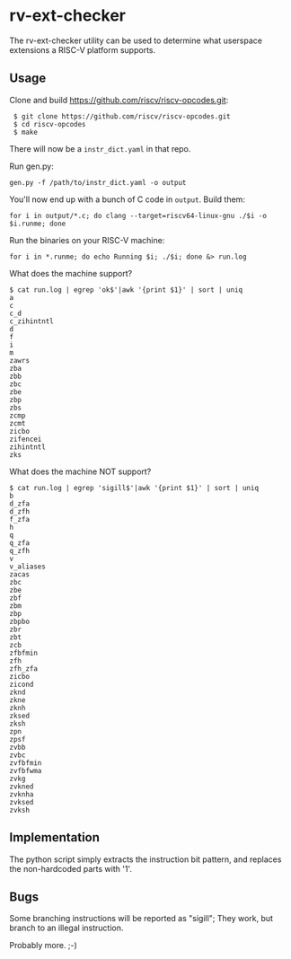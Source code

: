 rv-ext-checker
==============

The rv-ext-checker utility can be used to determine what userspace
extensions a RISC-V platform supports.

Usage
-----

Clone and build https://github.com/riscv/riscv-opcodes.git:
```
 $ git clone https://github.com/riscv/riscv-opcodes.git
 $ cd riscv-opcodes
 $ make
```

There will now be a `instr_dict.yaml` in that repo.

Run gen.py:
```
gen.py -f /path/to/instr_dict.yaml -o output
```

You'll now end up with a bunch of C code in `output`. Build them:
```
for i in output/*.c; do clang --target=riscv64-linux-gnu ./$i -o $i.runme; done
```

Run the binaries on your RISC-V machine:
```
for i in *.runme; do echo Running $i; ./$i; done &> run.log
```

What does the machine support?
```
$ cat run.log | egrep 'ok$'|awk '{print $1}' | sort | uniq
a
c
c_d
c_zihintntl
d
f
i
m
zawrs
zba
zbb
zbc
zbe
zbp
zbs
zcmp
zcmt
zicbo
zifencei
zihintntl
zks
```

What does the machine NOT support?
```
$ cat run.log | egrep 'sigill$'|awk '{print $1}' | sort | uniq
b
d_zfa
d_zfh
f_zfa
h
q
q_zfa
q_zfh
v
v_aliases
zacas
zbc
zbe
zbf
zbm
zbp
zbpbo
zbr
zbt
zcb
zfbfmin
zfh
zfh_zfa
zicbo
zicond
zknd
zkne
zknh
zksed
zksh
zpn
zpsf
zvbb
zvbc
zvfbfmin
zvfbfwma
zvkg
zvkned
zvknha
zvksed
zvksh
```

Implementation
--------------

The python script simply extracts the instruction bit pattern, and
replaces the non-hardcoded parts with '1'.

Bugs
----

Some branching instructions will be reported as "sigill"; They work,
but branch to an illegal instruction.

Probably more. ;-)
